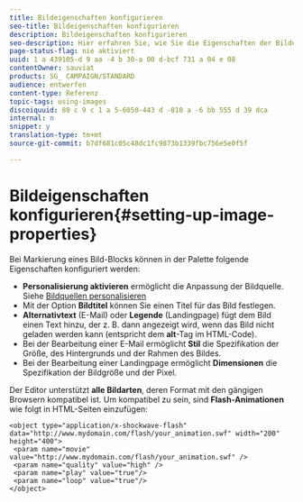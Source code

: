 ```yaml
---
title: Bildeigenschaften konfigurieren
seo-title: Bildeigenschaften konfigurieren
description: Bildeigenschaften konfigurieren
seo-description: Hier erfahren Sie, wie Sie die Eigenschaften der Bilder in Ihrem Inhalt verwalten.
page-status-flag: nie aktiviert
uuid: 1 a 439105-d 9 aa -4 b 30-a 00 d-bcf 731 a 04 e 08
contentOwner: sauviat
products: SG_ CAMPAIGN/STANDARD
audience: entwerfen
content-type: Referenz
topic-tags: using-images
discoiquuid: 80 c 9 c 1 a 5-6050-443 d -810 a -6 bb 555 d 39 dca
internal: n
snippet: y
translation-type: tm+mt
source-git-commit: b7df681c05c48dc1fc9873b1339fbc756e5e0f5f

---
```



# Bildeigenschaften konfigurieren{#setting-up-image-properties}

Bei Markierung eines Bild-Blocks können in der Palette folgende Eigenschaften konfiguriert werden:

* **Personalisierung aktivieren** ermöglicht die Anpassung der Bildquelle. Siehe [Bildquellen personalisieren](../../designing/using/personalizing-an-image-source.md)
* Mit der Option **Bildtitel** können Sie einen Titel für das Bild festlegen.
* **Alternativtext** (E-Mail) oder **Legende** (Landingpage) fügt dem Bild einen Text hinzu, der z. B. dann angezeigt wird, wenn das Bild nicht geladen werden kann (entspricht dem **alt**-Tag im HTML-Code).
* Bei der Bearbeitung einer E-Mail ermöglicht **Stil** die Spezifikation der Größe, des Hintergrunds und der Rahmen des Bildes.
* Bei der Bearbeitung einer Landingpage ermöglicht **Dimensionen** die Spezifikation der Bildgröße und der Pixel.

Der Editor unterstützt **alle Bildarten**, deren Format mit den gängigen Browsern kompatibel ist. Um kompatibel zu sein, sind **Flash-Animationen** wie folgt in HTML-Seiten einzufügen:

```
<object type="application/x-shockwave-flash" data="http://www.mydomain.com/flash/your_animation.swf" width="200" height="400">
 <param name="movie" value="http://www.mydomain.com/flash/your_animation.swf" />
 <param name="quality" value="high" />
 <param name="play" value="true"/>
 <param name="loop" value="true"/> 
</object>
```

